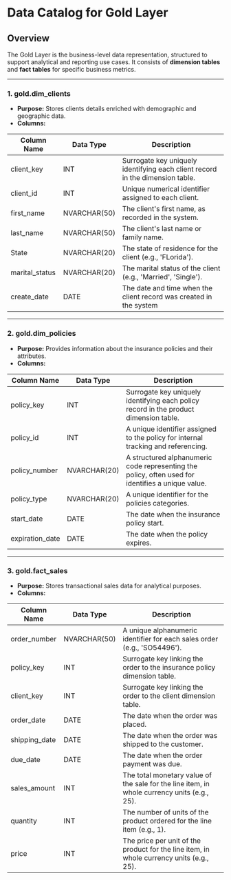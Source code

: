 
# Data Catalog for Gold Layer

## Overview
The Gold Layer is the business-level data representation, structured to support analytical and reporting use cases. It consists of **dimension tables** and **fact tables** for specific business metrics.

---

### 1. **gold.dim_clients**
- **Purpose:** Stores clients details enriched with demographic and geographic data.
- **Columns:**

| Column Name      | Data Type     | Description                                                                                   |
|------------------|---------------|-----------------------------------------------------------------------------------------------|
| client_key       | INT           | Surrogate key uniquely identifying each client record in the dimension table.               |
| client_id        | INT           | Unique numerical identifier assigned to each client.                                        |
| first_name       | NVARCHAR(50)  | The client's first name, as recorded in the system.                                         |
| last_name        | NVARCHAR(50)  | The client's last name or family name.                                                     |
| State            | NVARCHAR(20)  | The state of residence for the client (e.g., 'FLorida').                               |
| marital_status   | NVARCHAR(20)  | The marital status of the client (e.g., 'Married', 'Single').                              |
| create_date      | DATE          | The date and time when the client record was created in the system|

---

### 2. **gold.dim_policies**
- **Purpose:** Provides information about the insurance policies and their attributes.
- **Columns:**

| Column Name         | Data Type     | Description                                                                                   |
|---------------------|---------------|-----------------------------------------------------------------------------------------------|
| policy_key          | INT           | Surrogate key uniquely identifying each policy record in the product dimension table.         |
| policy_id           | INT           | A unique identifier assigned to the policy for internal tracking and referencing.            |
| policy_number       | NVARCHAR(20)  | A structured alphanumeric code representing the policy, often used for identifies a unique value. |
| policy_type         | NVARCHAR(20)  | A unique identifier for the policies categories.    |
| start_date          | DATE          | The date when the insurance policy start.
| expiration_date     | DATE          | The date when the policy expires.


---

### 3. **gold.fact_sales**
- **Purpose:** Stores transactional sales data for analytical purposes.
- **Columns:**

| Column Name     | Data Type     | Description                                                                                   |
|-----------------|---------------|-----------------------------------------------------------------------------------------------|
| order_number    | NVARCHAR(50)  | A unique alphanumeric identifier for each sales order (e.g., 'SO54496').                      |
| policy_key      | INT           | Surrogate key linking the order to the insurance policy dimension table.                               |
| client_key      | INT           | Surrogate key linking the order to the client dimension table.                              |
| order_date      | DATE          | The date when the order was placed.                                                           |
| shipping_date   | DATE          | The date when the order was shipped to the customer.                                          |
| due_date        | DATE          | The date when the order payment was due.                                                      |
| sales_amount    | INT           | The total monetary value of the sale for the line item, in whole currency units (e.g., 25).   |
| quantity        | INT           | The number of units of the product ordered for the line item (e.g., 1).                       |
| price           | INT           | The price per unit of the product for the line item, in whole currency units (e.g., 25).      |

